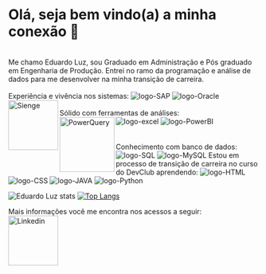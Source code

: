 # Olá, seja bem vindo(a) a minha conexão :wave:
<br>
Me chamo Eduardo Luz, sou Graduado em Administração e Pós graduado em Engenharia de Produção.
Entrei no ramo da programação e análise de dados para me desenvolver na minha transição de carreira.
<br>
<br>
Experiência e vivência nos sistemas:
<img src="https://img.shields.io/badge/SAP-0FAAFF?style=for-the-badge&logo=sap&logoColor=white" alt="logo-SAP" />
<img src="https://img.shields.io/badge/Oracle-F80000?style=for-the-badge&logo=oracle&logoColor=black" alt="logo-Oracle" />
<img align="left" alt="Sienge" width="100px" src="https://encrypted-tbn0.gstatic.com/images?q=tbn:ANd9GcT3CbToluBbNJ8DghxojtWk4cNrSZOCCPUg7A&s" alt="logo-Sienge" />
<br>
<br>
Sólido com ferramentas de análises:
<br>
<img src="https://img.shields.io/badge/Microsoft_Excel-217346?style=for-the-badge&logo=microsoft-excel&logoColor=white" alt="logo-excel" />
<img src="https://www.microsoft.com/pt-br/power-platform/products/power-bi" alt="logo-PowerBI" />
<img align="left" alt="PowerQuery" width="110px" src="https://encrypted-tbn0.gstatic.com/images?q=tbn:ANd9GcTuJgbMw1HrDbrp0ceXDUaSwfhUIE56_h0FsA&s" alt="logo-PowerQuery" />
<br>
<br>
<br>
Conhecimento com banco de dados:
<img src="https://img.shields.io/badge/SQLite-07405E?style=for-the-badge&logo=sqlite&logoColor=white" alt="logo-SQL" />
<img src="https://img.shields.io/badge/MySQL-00000F?style=for-the-badge&logo=mysql&logoColor=white" alt="logo-MySQL" />
Estou em processo de transição de carreira no curso do DevClub aprendendo:
<img src="https://img.shields.io/badge/HTML5-E34F26?style=for-the-badge&logo=html5&logoColor=white" alt="logo-HTML" />
<img src="https://img.shields.io/badge/CSS3-1572B6?style=for-the-badge&logo=css3&logoColor=white" alt="logo-CSS" />
<img src="https://img.shields.io/badge/JavaScript-F7DF1E?style=for-the-badge&logo=javascript&logoColor=black" alt="logo-JAVA" />
<img src="https://img.shields.io/badge/Python-14354C?style=for-the-badge&logo=python&logoColor=white" alt="logo-Python" />
<br>

![Eduardo Luz stats](https://github-readme-stats.vercel.app/api?username=edualandradeluz&show_icons=true&theme=chartreuse-dark)
[![Top Langs](https://github-readme-stats.vercel.app/api/top-langs/?username=edualandradeluz)](https://github.com/anuraghazra/github-readme-stats)

Mais informações você me encontra nos acessos a seguir:
<br>
  <a href="https://www.linkedin.com/in/eduardo-andrade-luz/" />
  <img align="left" alt="Linkedin" width="100px" src="https://img.shields.io/badge/LinkedIn-0077B5?style=for-the-badge&logo=linkedin&logoColor=white" />
 </p>




